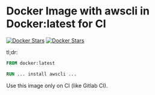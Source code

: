 # Docker Image with awscli in Docker:latest for CI

[![Docker Stars](https://img.shields.io/docker/automated/illagrenan/awscli-docker.svg)](https://hub.docker.com/r/illagrenan/awscli-docker/)
[![Docker Stars](https://img.shields.io/docker/build/illagrenan/awscli-docker.svg)](https://hub.docker.com/r/illagrenan/awscli-docker/)

tl;dr:

```Dockerfile
FROM docker:latest

RUN ... install awscli ...
```

Use this image only on CI (like Gitlab CI).
